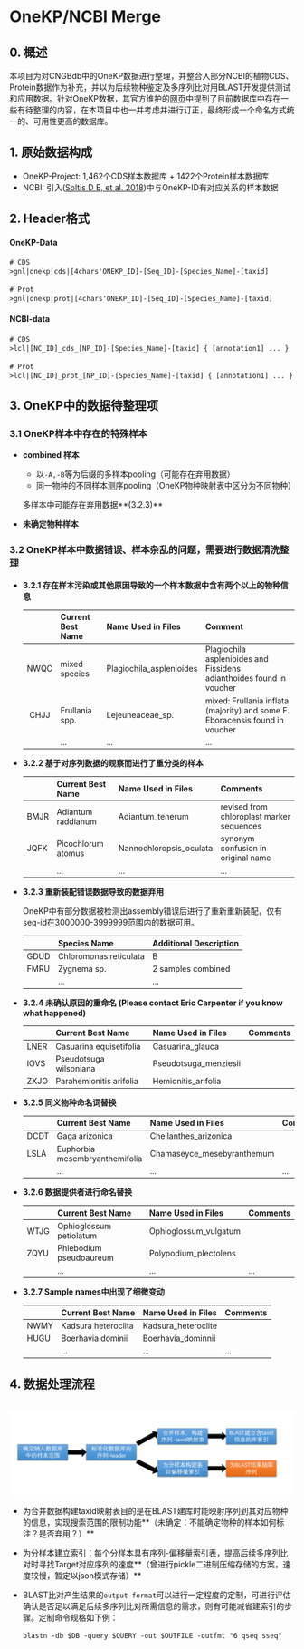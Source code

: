 # OneKP/NCBI Merge



## 0. 概述

​	本项目为对CNGBdb中的OneKP数据进行整理，并整合入部分NCBI的植物CDS、Protein数据作为补充，并以为后续物种鉴定及多序列比对用BLAST开发提供测试和应用数据。针对OneKP数据，其官方维护的[网页](https://wiki.cyverse.org/wiki/display/iptol/Sample+names+to+be+changed)中提到了目前数据库中存在一些有待整理的内容，在本项目中也一并考虑并进行订正，最终形成一个命名方式统一的、可用性更高的数据库。



## 1. 原始数据构成

- OneKP-Project:  1,462个CDS样本数据库 + 1422个Protein样本数据库
- NCBI: 引入([Soltis D E, et al. 2018](https://bsapubs.onlinelibrary.wiley.com/doi/full/10.1002/ajb2.1071))中与OneKP-ID有对应关系的样本数据



## 2. Header格式

#### OneKP-Data

```
# CDS
>gnl|onekp|cds|[4chars'ONEKP_ID]-[Seq_ID]-[Species_Name]-[taxid]

# Prot 
>gnl|onekp|prot|[4chars'ONEKP_ID]-[Seq_ID]-[Species_Name]-[taxid]
```

#### NCBI-data

```
# CDS
>lcl|[NC_ID]_cds_[NP_ID]-[Species_Name]-[taxid] { [annotation1] ... }

# Prot
>lcl|[NC_ID]_prot_[NP_ID]-[Species_Name]-[taxid] { [annotation1] ... }
```



## 3. OneKP中的数据待整理项

### 	

### 3.1 OneKP样本中存在的特殊样本

- **combined 样本**

  - 以`-A,-B`等为后缀的多样本pooling（可能存在弃用数据）
  - 同一物种的不同样本测序pooling（OneKP物种映射表中区分为不同物种）

  多样本中可能存在弃用数据**(3.2.3)**

- **未确定物种样本**



### 3.2 OneKP样本中数据错误、样本杂乱的问题，需要进行数据清洗整理

- **3.2.1 存在样本污染或其他原因导致的一个样本数据中含有两个以上的物种信息**

  |      | Current Best Name | Name Used in Files       | Comment                                                      |
  | :--: | ----------------- | ------------------------ | ------------------------------------------------------------ |
  | NWQC | mixed species     | Plagiochila_asplenioides | Plagiochila asplenioides and Fissidens   adianthoides found in voucher |
  | CHJJ | Frullania spp.    | Lejeuneaceae_sp.         | mixed: Frullania inflata (majority) and some   F. Eboracensis found in voucher |
  |      | ...               | ...                      | ...                                                          |



- **3.2.2 基于对序列数据的观察而进行了重分类的样本**

  |      | Current Best Name  | Name Used in Files      | Comments                                  |
  | ---- | ------------------ | ----------------------- | ----------------------------------------- |
  | BMJR | Adiantum raddianum | Adiantum_tenerum        | revised from chloroplast marker sequences |
  | JQFK | Picochlorum atomus | Nannochloropsis_oculata | synonym confusion in original name        |
  |      | ...                | ...                     | ...                                       |

  

- **3.2.3 重新装配错误数据导致的数据弃用**

  OneKP中有部分数据被检测出assembly错误后进行了重新重新装配，仅有seq-id在3000000-3999999范围内的数据可用。

  |      | Species Name           | Additional Description |
  | ---- | ---------------------- | ---------------------- |
  | GDUD | Chloromonas reticulata | B                      |
  | FMRU | Zygnema sp.            | 2 samples combined     |
  |      | ...                    | ...                    |

  

- **3.2.4 未确认原因的重命名 (Please contact Eric Carpenter if you know what happened)**

  |      | Current Best Name       | Name Used in Files    | Comments |
  | ---- | ----------------------- | --------------------- | -------- |
  | LNER | Casuarina equisetifolia | Casuarina_glauca      |          |
  | IOVS | Pseudotsuga wilsoniana  | Pseudotsuga_menziesii |          |
  | ZXJO | Parahemionitis arifolia | Hemionitis_arifolia   |          |

  

- **3.2.5 同义物种命名词替换**

  |      | Current Best Name              | Name Used in Files         | Comments |
  | ---- | ------------------------------ | -------------------------- | -------- |
  | DCDT | Gaga arizonica                 | Cheilanthes_arizonica      |          |
  | LSLA | Euphorbia mesembryanthemifolia | Chamaseyce_mesebyranthemum |          |
  |      | ...                            | ...                        | ...      |

  

- **3.2.6 数据提供者进行命名替换**

  |      | Current Best Name       | Name Used in Files    | Comments |
  | ---- | ----------------------- | --------------------- | -------- |
  | WTJG | Ophioglossum petiolatum | Ophioglossum_vulgatum |          |
  | ZQYU | Phlebodium pseudoaureum | Polypodium_plectolens |          |
  |      | ...                     | ...                   | ...      |

  

- **3.2.7 Sample names中出现了细微变动**

  |      | Current Best Name   | Name Used in Files  | Comments |
  | ---- | ------------------- | ------------------- | -------- |
  | NWMY | Kadsura heteroclita | Kadsura_heteroclite |          |
  | HUGU | Boerhavia dominii   | Boerhavia_dominnii  |          |
  |      | ...                 | ...                 | ...      |

  

## 4. 数据处理流程

​	![workflow](./pics/workflow.png)

- 为合并数据构建taxid映射表目的是在BLAST建库时能映射序列到其对应物种的信息，实现搜索范围的限制功能**（未确定：不能确定物种的样本如何标注？是否弃用？）**

- 为分样本建立索引：每个分样本具有序列-偏移量索引表，提高后续多序列比对时寻找Target对应序列的速度**（曾进行pickle二进制压缩存储的方案，速度较慢，暂定以json模式存储）**

- BLAST比对产生结果的`output-format`可以进行一定程度的定制，可进行评估确认是否足以满足后续多序列比对所需信息的需求，则有可能减省建索引的步骤。定制命令规格如下例：

  ```shell
  blastn -db $DB -query $QUERY -out $OUTFILE -outfmt "6 qseq sseq"
  ```

  

